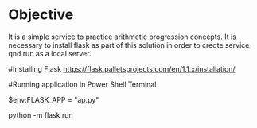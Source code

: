 # Objective
It is a simple service to practice arithmetic progression concepts. It is necessary to install flask as part of this solution in order to creqte service qnd run as a local server.

#Installing Flask
https://flask.palletsprojects.com/en/1.1.x/installation/

#Running application in Power Shell Terminal

$env:FLASK_APP = "ap.py"

python -m flask run
